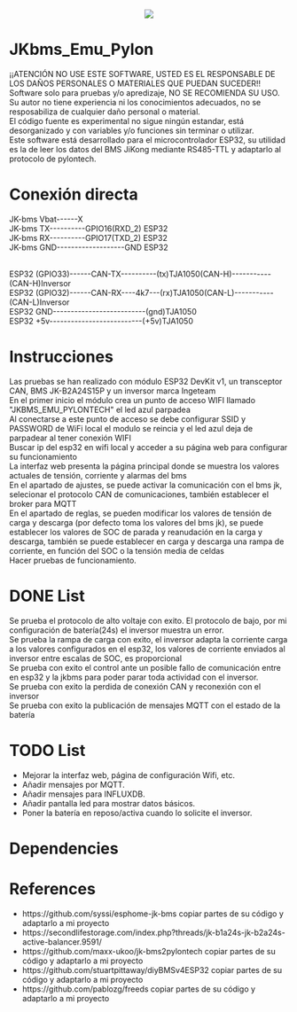 <h1 align="center">
    <a href="#">
        <img src="https://https://github.com/botaneta/JKbms_Emu_Pylon/blob/master/data/logoBlack68.png">
    </a>
</h1>


# JKbms_Emu_Pylon
¡¡ATENCIÓN NO USE ESTE SOFTWARE, USTED ES EL RESPONSABLE DE LOS DAÑOS PERSONALES O MATERIALES QUE PUEDAN SUCEDER!!<br>
Software solo para pruebas y/o apredizaje, NO SE RECOMIENDA SU USO.<br> 
Su autor no tiene experiencia ni los conocimientos adecuados, no se resposabiliza de cualquier daño personal o material.<br>
El código fuente es experimental no sigue ningún estandar, está desorganizado y con variables y/o funciones sin terminar o utilizar.<br>
Este software está desarrollado para el microcontrolador ESP32, su utilidad es la de leer los datos del BMS JiKong mediante RS485-TTL y adaptarlo al protocolo de pylontech.<br>




# Conexión directa
JK-bms Vbat------X<br>
JK-bms TX----------GPIO16(RXD_2) ESP32 <br>
JK-bms RX----------GPIO17(TXD_2) ESP32 <br>
JK-bms GND-------------------GND ESP32 <br>

<br>
ESP32 (GPIO33)------CAN-TX----------(tx)TJA1050(CAN-H)-----------(CAN-H)Inversor<br>
ESP32 (GPIO32)------CAN-RX----4k7---(rx)TJA1050(CAN-L)-----------(CAN-L)Inversor<br>
ESP32 GND--------------------------(gnd)TJA1050<br>
ESP32 +5v--------------------------(+5v)TJA1050<br>

# Instrucciones

Las pruebas se han realizado con módulo ESP32 DevKit v1, un transceptor CAN, BMS  JK-B2A24S15P y un inversor marca Ingeteam<br>
En el primer inicio el módulo crea un punto de acceso WIFI llamado "JKBMS_EMU_PYLONTECH" el led azul parpadea<br>
Al conectarse a este punto de acceso se debe configurar SSID y PASSWORD de WiFi local el modulo se reincia y el led azul deja de parpadear al tener conexión WIFI<br>
Buscar ip del esp32 en wifi local y acceder a su página web para configurar su funcionamiento<br>
La interfaz web presenta la página principal donde se muestra los valores actuales de tensión, corriente y alarmas del bms<br>
En el apartado de ajustes, se puede activar la comunicación con el bms jk, selecionar el protocolo CAN de comunicaciones, también establecer el broker para MQTT<br>
En el apartado de reglas, se pueden modificar los valores de tensión de carga y descarga (por defecto toma los valores del bms jk), se puede establecer los valores de SOC de  parada y reanudación en la carga y descarga, también se puede establecer en carga y descarga una rampa de corriente, en función del SOC o la tensión media de celdas<br>
Hacer pruebas de funcionamiento.<br>



# DONE List 
Se prueba el protocolo de alto voltaje con exito. El protocolo de bajo, por mi configuración de batería(24s) el inversor muestra un error.<br>
Se prueba la rampa de carga con exito, el inversor adapta la corriente carga a los valores configurados en el esp32, los valores de corriente enviados al inversor entre escalas de SOC, es proporcional<br>
Se prueba con exito el control ante un posible fallo de comunicación entre en esp32 y la jkbms para poder parar toda actividad con el inversor.<br>
Se prueba con exito la perdida de conexión CAN y reconexión con el inversor<br>
Se prueba con exito la publicación de mensajes MQTT con el estado de la batería<br>


# TODO List
<ul>
<li>Mejorar la interfaz web, página de configuración Wifi, etc.</li>
<li>Añadir mensajes por MQTT.</li>
<li>Añadir mensajes para INFLUXDB.</li>
<li>Añadir pantalla led para mostrar datos básicos.</li>
<li>Poner la batería en reposo/activa cuando lo solicite el inversor.</li>
</ul>

# Dependencies
# References
<ul>
<li>https://github.com/syssi/esphome-jk-bms copiar partes de su código y adaptarlo a mi proyecto</i>
<li>https://secondlifestorage.com/index.php?threads/jk-b1a24s-jk-b2a24s-active-balancer.9591/</i>
<li>https://github.com/maxx-ukoo/jk-bms2pylontech copiar partes de su código y adaptarlo a mi proyecto</li>
<li>https://github.com/stuartpittaway/diyBMSv4ESP32 copiar partes de su código y adaptarlo a mi proyecto</li>
<li>https://github.com/pablozg/freeds copiar partes de su código y adaptarlo a mi proyecto</li>
<ul>
  

